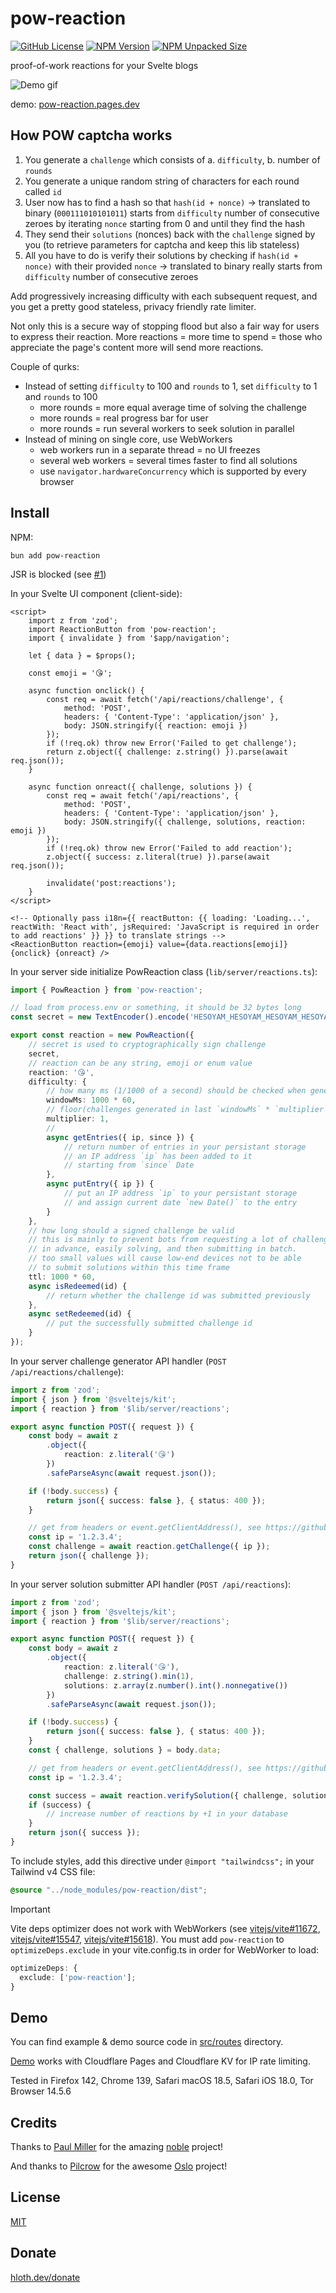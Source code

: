 # pow-reaction

[![GitHub License](https://img.shields.io/github/license/VityaSchel/pow-reaction)](https://github.com/VityaSchel/pow-reaction/blob/main/LICENSE)
[![NPM Version](https://img.shields.io/npm/v/pow-reaction)](https://www.npmjs.com/package/pow-reaction)
[![NPM Unpacked Size](https://img.shields.io/npm/unpacked-size/pow-reaction)](https://www.npmjs.com/package/pow-reaction)

<!-- [![JSR](https://jsr.io/badges/@hloth/pow-reaction)](https://jsr.io/@hloth/pow-reaction) -->

proof-of-work reactions for your Svelte blogs

<picture>
  <source media="(prefers-color-scheme: dark)" srcset="docs/dark-demo.gif">
  <source media="(prefers-color-scheme: light)" srcset="docs/light-demo.gif">
  <img alt="Demo gif" src="docs/light-demo.gif">
</picture>

demo: [pow-reaction.pages.dev](https://pow-reaction.pages.dev)

<!-- see in action: [blog.hloth.dev](https://blog.hloth.dev) -->

## How POW captcha works

1. You generate a `challenge` which consists of a. `difficulty`, b. number of `rounds`
2. You generate a unique random string of characters for each round called `id`
3. User now has to find a hash so that `hash(id + nonce)` -> translated to binary (`000111010101011`) starts from `difficulty` number of consecutive zeroes by iterating `nonce` starting from 0 and until they find the hash
4. They send their `solutions` (nonces) back with the `challenge` signed by you (to retrieve parameters for captcha and keep this lib stateless)
5. All you have to do is verify their solutions by checking if `hash(id + nonce)` with their provided `nonce` -> translated to binary really starts from `difficulty` number of consecutive zeroes

Add progressively increasing difficulty with each subsequent request, and you get a pretty good stateless, privacy friendly rate limiter.

Not only this is a secure way of stopping flood but also a fair way for users to express their reaction. More reactions = more time to spend = those who appreciate the page's content more will send more reactions.

Couple of qurks:

- Instead of setting `difficulty` to 100 and `rounds` to 1, set `difficulty` to 1 and `rounds` to 100
  - more rounds = more equal average time of solving the challenge
  - more rounds = real progress bar for user
  - more rounds = run several workers to seek solution in parallel
- Instead of mining on single core, use WebWorkers
  - web workers run in a separate thread = no UI freezes
  - several web workers = several times faster to find all solutions
  - use `navigator.hardwareConcurrency` which is supported by every browser

## Install

NPM:

```
bun add pow-reaction
```

<!-- JSR:

```
bunx jsr add @hloth/pow-reaction
``` -->

JSR is blocked (see [#1](https://github.com/VityaSchel/pow-reaction/issues/1))

In your Svelte UI component (client-side):

```svelte
<script>
	import z from 'zod';
	import ReactionButton from 'pow-reaction';
	import { invalidate } from '$app/navigation';

	let { data } = $props();

	const emoji = '😘';

	async function onclick() {
		const req = await fetch('/api/reactions/challenge', {
			method: 'POST',
			headers: { 'Content-Type': 'application/json' },
			body: JSON.stringify({ reaction: emoji })
		});
		if (!req.ok) throw new Error('Failed to get challenge');
		return z.object({ challenge: z.string() }).parse(await req.json());
	}

	async function onreact({ challenge, solutions }) {
		const req = await fetch('/api/reactions', {
			method: 'POST',
			headers: { 'Content-Type': 'application/json' },
			body: JSON.stringify({ challenge, solutions, reaction: emoji })
		});
		if (!req.ok) throw new Error('Failed to add reaction');
		z.object({ success: z.literal(true) }).parse(await req.json());

		invalidate('post:reactions');
	}
</script>

<!-- Optionally pass i18n={{ reactButton: {{ loading: 'Loading...', reactWith: 'React with', jsRequired: 'JavaScript is required in order to add reactions' }} }} to translate strings -->
<ReactionButton reaction={emoji} value={data.reactions[emoji]} {onclick} {onreact} />
```

In your server side initialize PowReaction class (`lib/server/reactions.ts`):

```ts
import { PowReaction } from 'pow-reaction';

// load from process.env or something, it should be 32 bytes long
const secret = new TextEncoder().encode('HESOYAM_HESOYAM_HESOYAM_HESOYAM!');

export const reaction = new PowReaction({
	// secret is used to cryptographically sign challenge
	secret,
	// reaction can be any string, emoji or enum value
	reaction: '😘',
	difficulty: {
		// how many ms (1/1000 of a second) should be checked when generating a challenge
		windowMs: 1000 * 60,
		// floor(challenges generated in last `windowMs` * `multiplier`) = number of leading zero bytes in the challenge
		multiplier: 1,
		//
		async getEntries({ ip, since }) {
			// return number of entries in your persistant storage
			// an IP address `ip` has been added to it
			// starting from `since` Date
		},
		async putEntry({ ip }) {
			// put an IP address `ip` to your persistant storage
			// and assign current date `new Date()` to the entry
		}
	},
	// how long should a signed challenge be valid
	// this is mainly to prevent bots from requesting a lot of challenges
	// in advance, easily solving, and then submitting in batch.
	// too small values will cause low-end devices not to be able
	// to submit solutions within this time frame
	ttl: 1000 * 60,
	async isRedeemed(id) {
		// return whether the challenge id was submitted previously
	},
	async setRedeemed(id) {
		// put the successfully submitted challenge id
	}
});
```

In your server challenge generator API handler (`POST /api/reactions/challenge`):

```ts
import z from 'zod';
import { json } from '@sveltejs/kit';
import { reaction } from '$lib/server/reactions';

export async function POST({ request }) {
	const body = await z
		.object({
			reaction: z.literal('😘')
		})
		.safeParseAsync(await request.json());

	if (!body.success) {
		return json({ success: false }, { status: 400 });
	}

	// get from headers or event.getClientAddress(), see https://github.com/sveltejs/kit/pull/4289
	const ip = '1.2.3.4';
	const challenge = await reaction.getChallenge({ ip });
	return json({ challenge });
}
```

In your server solution submitter API handler (`POST /api/reactions`):

```ts
import z from 'zod';
import { json } from '@sveltejs/kit';
import { reaction } from '$lib/server/reactions';

export async function POST({ request }) {
	const body = await z
		.object({
			reaction: z.literal('😘'),
			challenge: z.string().min(1),
			solutions: z.array(z.number().int().nonnegative())
		})
		.safeParseAsync(await request.json());

	if (!body.success) {
		return json({ success: false }, { status: 400 });
	}
	const { challenge, solutions } = body.data;

	// get from headers or event.getClientAddress(), see https://github.com/sveltejs/kit/pull/4289
	const ip = '1.2.3.4';

	const success = await reaction.verifySolution({ challenge, solutions }, { ip });
	if (success) {
		// increase number of reactions by +1 in your database
	}
	return json({ success });
}
```

To include styles, add this directive under `@import "tailwindcss";` in your Tailwind v4 CSS file:

```css
@source "../node_modules/pow-reaction/dist";
```

> [!IMPORTANT]
> Vite deps optimizer does not work with WebWorkers (see [vitejs/vite#11672](https://github.com/vitejs/vite/issues/11672), [vitejs/vite#15547](https://github.com/vitejs/vite/discussions/15547), [vitejs/vite#15618](https://github.com/vitejs/vite/issues/15618)). You must add `pow-reaction` to `optimizeDeps.exclude` in your vite.config.ts in order for WebWorker to load:
>
> ```ts
> optimizeDeps: {
> 	exclude: ['pow-reaction'];
> }
> ```

## Demo

You can find example & demo source code in [src/routes](./src/routes/) directory.

[Demo](https://pow-reaction.pages.dev) works with Cloudflare Pages and Cloudflare KV for IP rate limiting.

Tested in Firefox 142, Chrome 139, Safari macOS 18.5, Safari iOS 18.0, Tor Browser 14.5.6

## Credits

Thanks to [Paul Miller](https://github.com/paulmillr) for the amazing [noble](https://paulmillr.com/noble/) project!

And thanks to [Pilcrow](https://github.com/pilcrowOnPaper) for the awesome [Oslo](https://oslojs.dev/) project!

## License

[MIT](./LICENSE)

## Donate

[hloth.dev/donate](https://hloth.dev/donate)

